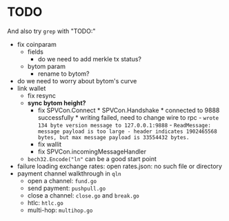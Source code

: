# TODO

And also try `grep` with "TODO:"

+ fix coinparam
    * fields
        - do we need to add merkle tx status? 
    * bytom param
        - rename to bytom?
+ do we need to worry about bytom's curve
+ link wallet
    * fix resync
    + __sync bytom height?__
        * fix SPVCon.Connect
                * SPVCon.Handshake
                    * connected to 9888 successfully
                    * writing failed, need to change wire to rpc
                        - `wrote 134 byte version message to 127.0.0.1:9888` 
                        - `ReadMessage: message payload is too large - header indicates 1902465568 bytes, but max message payload is 33554432 bytes.` 
        * fix wallit
        * fix SPVCon.incomingMessageHandler
    + `bech32.Encode("ln"` can be a good start point
+ failure loading exchange rates: open rates.json: no such file or directory
+ payment channel walkthrough in `qln`
    * open a channel: `fund.go`
    * send payment: `pushpull.go`
    * close a channel: `close.go` and `break.go`
    * htlc: `htlc.go`
    * multi-hop: `multihop.go`
